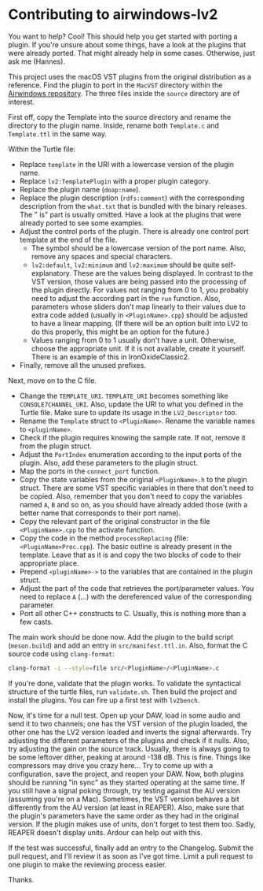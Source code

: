 # Contributing to airwindows-lv2

You want to help? Cool! This should help you get started with porting a plugin. If you're unsure about some things, have a look at the plugins that were already ported. That might already help in some cases. Otherwise, just ask me (Hannes).

This project uses the macOS VST plugins from the original distribution as a reference.
Find the plugin to port in the `MacVST` directory within the [Airwindows repository](https://github.com/airwindows/airwindows).
The three files inside the `source` directory are of interest.

First off, copy the Template into the source directory and rename the directory to the plugin name.
Inside, rename both `Template.c` and `Template.ttl` in the same way.

Within the Turtle file:
- Replace `template` in the URI with a lowercase version of the plugin name.
- Replace `lv2:TemplatePlugin` with a proper plugin category.
- Replace the plugin name (`doap:name`).
- Replace the plugin description (`rdfs:comment`) with the corresponding description from the `what.txt` that is bundled with the binary releases. The "<PluginName> is" part is usually omitted. Have a look at the plugins that were already ported to see some examples.
- Adjust the control ports of the plugin. There is already one control port template at the end of the file.
	- The symbol should be a lowercase version of the port name. Also, remove any spaces and special characters.
	- `lv2:default`, `lv2:minimum` and `lv2:maximum` should be quite self-explanatory. These are the values being displayed. In contrast to the VST version, those values are being passed into the processing of the plugin directly. For values not ranging from 0 to 1, you probably need to adjust the according part in the `run` function. Also, parameters whose sliders don't map linearly to their values due to extra code added (usually in `<PluginName>.cpp`) should be adjusted to have a linear mapping. (If there will be an option built into LV2 to do this properly, this might be an option for the future.)
	- Values ranging from 0 to 1 usually don't have a unit. Otherwise, choose the appropriate unit. If it is not available, create it yourself. There is an example of this in IronOxideClassic2.
- Finally, remove all the unused prefixes.

Next, move on to the C file.
- Change the `TEMPLATE_URI`. `TEMPLATE_URI` becomes something like `CONSOLE7CHANNEL_URI`. Also, update the URI to what you defined in the Turtle file. Make sure to update its usage in the `LV2_Descriptor` too.
- Rename the `Template` struct to `<PluginName>`. Rename the variable names to `<pluginName>`.
- Check if the plugin requires knowing the sample rate. If not, remove it from the plugin struct.
- Adjust the `PortIndex` enumeration according to the input ports of the plugin. Also, add these parameters to the plugin struct.
- Map the ports in the `connect_port` function.
- Copy the state variables from the original `<PluginName>.h` to the plugin struct. There are some VST specific variables in there that don't need to be copied. Also, remember that you don't need to copy the variables named `A`, `B` and so on, as you should have already added those (with a better name that corresponds to their port name).
- Copy the relevant part of the original constructor in the file `<PluginName>.cpp` to the activate function.
- Copy the code in the method `processReplacing` (file: `<PluginName>Proc.cpp`). The basic outline is already present in the template. Leave that as it is and copy the two blocks of code to their appropriate place.
- Prepend `<pluginName>->` to the variables that are contained in the plugin struct.
- Adjust the part of the code that retrieves the port/parameter values. You need to replace `A` (...) with the dereferenced value of the corresponding parameter.
- Port all other C++ constructs to C. Usually, this is nothing more than a few casts.

The main work should be done now. Add the plugin to the build script (`meson.build`) and add an entry in `src/manifest.ttl.in`. Also, format the C source code using `clang-format`:

```bash
clang-format -i --style=file src/<PluginName>/<PluginName>.c
```

If you're done, validate that the plugin works. To validate the syntactical structure of the turtle files, run `validate.sh`. Then build the project and install the plugins. You can fire up a first test with `lv2bench`.

Now, it's time for a null test. Open up your DAW, load in some audio and send it to two channels; one has the VST version of the plugin loaded, the other one has the LV2 version loaded and inverts the signal afterwards. Try adjusting the different parameters of the plugins and check if it nulls. Also, try adjusting the gain on the source track. Usually, there is always going to be some leftover dither, peaking at around -138 dB. This is fine. Things like compressors may drive you crazy here... Try to come up with a configuration, save the project, and reopen your DAW. Now, both plugins should be running "in sync" as they started operating at the same time. If you still have a signal poking through, try testing against the AU version (assuming you're on a Mac). Sometimes, the VST version behaves a bit differently from the AU version (at least in REAPER). Also, make sure that the plugin's parameters have the same order as they had in the original version. If the plugin makes use of units, don't forget to test them too. Sadly, REAPER doesn't display units. Ardour can help out with this.

If the test was successful, finally add an entry to the Changelog. Submit the pull request, and I'll review it as soon as I've got time. Limit a pull request to one plugin to make the reviewing process easier.

Thanks.
